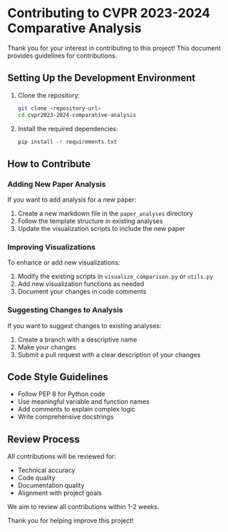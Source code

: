 # Contributing to CVPR 2023-2024 Comparative Analysis

Thank you for your interest in contributing to this project! This document provides guidelines for contributions.

## Setting Up the Development Environment

1. Clone the repository:
   ```bash
   git clone <repository-url>
   cd cvpr2023-2024-comparative-analysis
   ```

2. Install the required dependencies:
   ```bash
   pip install -r requirements.txt
   ```

## How to Contribute

### Adding New Paper Analysis
If you want to add analysis for a new paper:

1. Create a new markdown file in the `paper_analyses` directory
2. Follow the template structure in existing analyses
3. Update the visualization scripts to include the new paper

### Improving Visualizations
To enhance or add new visualizations:

1. Modify the existing scripts in `visualize_comparison.py` or `utils.py`
2. Add new visualization functions as needed
3. Document your changes in code comments

### Suggesting Changes to Analysis
If you want to suggest changes to existing analyses:

1. Create a branch with a descriptive name
2. Make your changes
3. Submit a pull request with a clear description of your changes

## Code Style Guidelines

- Follow PEP 8 for Python code
- Use meaningful variable and function names
- Add comments to explain complex logic
- Write comprehensive docstrings

## Review Process

All contributions will be reviewed for:
- Technical accuracy
- Code quality
- Documentation quality
- Alignment with project goals

We aim to review all contributions within 1-2 weeks.

Thank you for helping improve this project!
